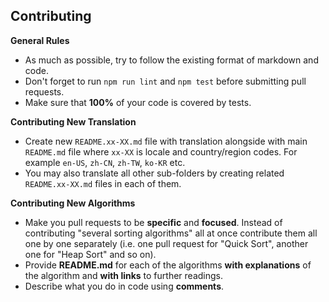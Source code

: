 ## Contributing

**General Rules**

- As much as possible, try to follow the existing format of markdown and code.
- Don't forget to run `npm run lint` and `npm test` before submitting pull requests.
- Make sure that **100%** of your code is covered by tests.

**Contributing New Translation**

- Create new `README.xx-XX.md` file with translation alongside with 
main `README.md` file where `xx-XX` is locale and country/region codes.
For example `en-US`, `zh-CN`, `zh-TW`, `ko-KR` etc.
- You may also translate all other sub-folders by creating 
related `README.xx-XX.md` files in each of them.

**Contributing New Algorithms**

- Make you pull requests to be **specific** and **focused**. Instead of 
contributing "several sorting algorithms" all at once contribute them all 
one by one separately (i.e. one pull request for "Quick Sort", another one
for "Heap Sort" and so on).
- Provide **README.md** for each of the algorithms **with explanations** of
the algorithm and **with links** to further readings.
- Describe what you do in code using **comments**.
